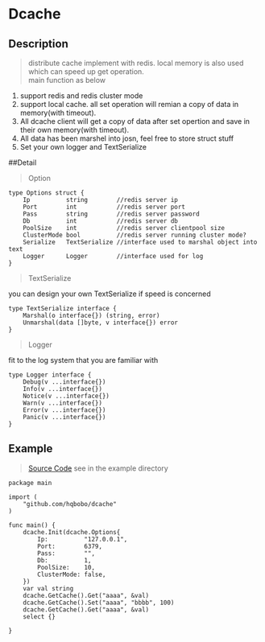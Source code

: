 
# Dcache  
  
## Description  
  
>distribute cache implement with redis. local memory is also used which can speed up get operation.<br>
main function as below

1. support redis and redis cluster mode  
2. support local cache. all set operation will remian a copy of data in memory(with timeout).
3. All dcache client will get a copy of data after set opertion and save in their own memory(with timeout).
4. All data has been marshel into josn, feel free to store struct stuff
5. Set your own logger and TextSerialize


##Detail
> Option
```$xslt
type Options struct {
	Ip          string        //redis server ip
	Port        int           //redis server port
	Pass        string        //redis server password
	Db          int           //redis server db
	PoolSize    int           //redis server clientpool size
	ClusterMode bool          //redis server running cluster mode?
	Serialize   TextSerialize //interface used to marshal object into text
	Logger      Logger        //interface used for log
}
```

> TextSerialize

you can design your own TextSerialize if speed is concerned
```$xslt
type TextSerialize interface {
	Marshal(o interface{}) (string, error)
	Unmarshal(data []byte, v interface{}) error
}
```

> Logger

fit to the log system that you are familiar with
```$xslt
type Logger interface {
	Debug(v ...interface{})
	Info(v ...interface{})
	Notice(v ...interface{})
	Warn(v ...interface{})
	Error(v ...interface{})
	Panic(v ...interface{})
}
```

## Example  
> [Source Code](https://github.com/hqbobo/dcache/example)  see in the example directory
```
package main

import (
	"github.com/hqbobo/dcache"
)

func main() {
	dcache.Init(dcache.Options{
		Ip:          "127.0.0.1",
		Port:        6379,
		Pass:        "",
		Db:          1,
		PoolSize:    10,
		ClusterMode: false,
	})
	var val string
	dcache.GetCache().Get("aaaa", &val)
	dcache.GetCache().Set("aaaa", "bbbb", 100)
	dcache.GetCache().Get("aaaa", &val)
	select {}

}

```